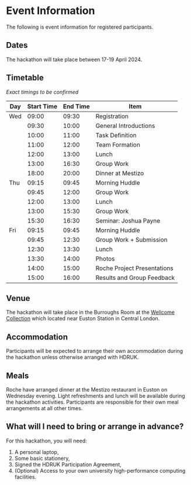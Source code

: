 # Event Information

The following is event information for registered participants.

## Dates

The hackathon will take place between 17-19 April 2024. 

## Timetable

*Exact timings to be confirmed*

|Day| Start Time | End Time | Item                       |
|---|------------|----------|----------------------------|
|Wed| 09:00      | 09:30    | Registration               |
|      | 09:30      | 10:00    | General Introductions      |
|      | 10:00      | 11:00    | Task Definition            |
|      | 11:00      | 12:00    | Team Formation             |
|      | 12:00      | 13:00    | Lunch                      |
|      | 13:00      | 16:30    | Group Work                 |
|      | 18:00      | 20:00    | Dinner at Mestizo          |
|Thu| 09:15      | 09:45    | Morning Huddle             |
|| 09:45      | 12:00    | Group Work                 |
|      | 12:00      | 13:00    | Lunch                      |
|      | 13:00      | 15:30    | Group Work                 |
|      | 15:30      | 16:30    | Seminar: Joshua Payne      |
|Fri| 09:15      | 09:45    | Morning Huddle             |
|| 09:45      | 12:30    | Group Work + Submission    |
|      | 12:30      | 13:30    | Lunch                      |
|      | 13:30      | 14:00    | Photos                     |
|      | 14:00      | 15:00    | Roche Project Presentations |
|      | 15:00      | 16:00    | Results and Group Feedback |

## Venue

The hackathon will take place in the Burroughs Room at the [Wellcome Collection](https://wellcomecollection.org/) which located near Euston Station in Central London.

## Accommodation

Participants will be expected to arrange their own accommodation during the hackathon unless otherwise arranged with HDRUK.

## Meals

Roche have arranged dinner at the Mestizo restaurant in Euston on Wednesday evening.  Light refreshments and lunch will be available during the hackathon activities. Participants are responsible for their own meal arrangements at all other times.

## What will I need to bring or arrange in advance?

For this hackathon, you will need:

1. A personal laptop,
2. Some basic stationery,
3. Signed the HDRUK Participation Agreement,
4. (Optional) Access to your own university high-performance computing facilities.

